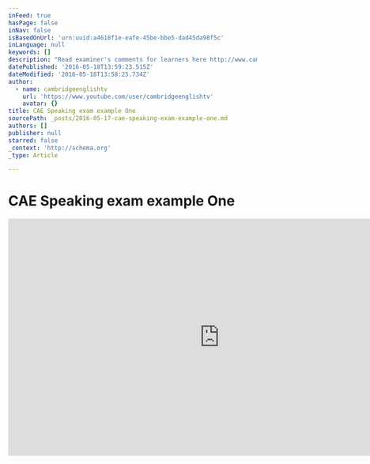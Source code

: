 ```yaml
---
inFeed: true
hasPage: false
inNav: false
isBasedOnUrl: 'urn:uuid:a4618f1e-eafe-45be-bbe5-dad45da98f5c'
inLanguage: null
keywords: []
description: "Read examiner's comments for learners here http://www.cambridgeenglish.org/images/173976-cambridge-english-advanced-examiners-comments.pdf The Cambridge English: Advanced exam has been revised and the updated exam will start being used for exam sessions in January 2015. See what happens in each part of the exam. Read more at: http://www.cambridgeenglish.org/exams-and-qualifications/advanced/exam-update-for-2015/"
datePublished: '2016-05-18T13:59:23.515Z'
dateModified: '2016-05-18T13:58:25.734Z'
author:
  - name: cambridgeenglishtv
    url: 'https://www.youtube.com/user/cambridgeenglishtv'
    avatar: {}
title: CAE Speaking exam example One
sourcePath: _posts/2016-05-17-cae-speaking-exam-example-one.md
authors: []
publisher: null
starred: false
_context: 'http://schema.org'
_type: Article

---
```

# CAE Speaking exam example One

<iframe src="https://cdn.embedly.com/widgets/media.html?src=https%3A%2F%2Fwww.youtube.com%2Fembed%2F5nGESyDgmdw%3Ffeature%3Doembed&amp;url=http%3A%2F%2Fwww.youtube.com%2Fwatch%3Fv%3D5nGESyDgmdw&amp;image=https%3A%2F%2Fi.ytimg.com%2Fvi%2F5nGESyDgmdw%2Fhqdefault.jpg&amp;key=b7d04c9b404c499eba89ee7072e1c4f7&amp;type=text%2Fhtml&amp;schema=youtube" width="854" height="480" scrolling="no" frameborder="0" allowfullscreen="" style=""></iframe>